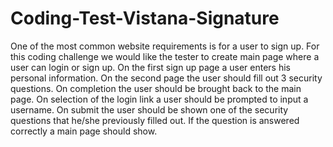# Coding-Test-Vistana-Signature
One of the most common website requirements is for a user to sign up. For this coding challenge we would like the tester to create main page where a user can login or sign up. On the first sign up page a user enters his personal information. On the second page the user should fill out 3 security questions. On completion the user should be brought back to the main page. On selection of the login link a user should be prompted to input a username. On submit the user should be shown one of the security questions that he/she previously filled out. If the question is answered correctly a main page should show.
